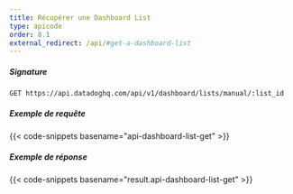 ```yaml
---
title: Récupérer une Dashboard List
type: apicode
order: 8.1
external_redirect: /api/#get-a-dashboard-list
---
```


##### Signature

`GET https://api.datadoghq.com/api/v1/dashboard/lists/manual/:list_id`

##### Exemple de requête

{{< code-snippets basename="api-dashboard-list-get" >}}

##### Exemple de réponse

{{< code-snippets basename="result.api-dashboard-list-get" >}}
